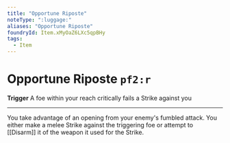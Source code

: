 ```yaml
---
title: "Opportune Riposte"
noteType: ":luggage:"
aliases: "Opportune Riposte"
foundryId: Item.xMyOaZ6LXc5qpBHy
tags:
  - Item
---
```


# Opportune Riposte `pf2:r`

**Trigger** A foe within your reach critically fails a Strike against you

* * *

You take advantage of an opening from your enemy's fumbled attack. You either make a melee Strike against the triggering foe or attempt to [[Disarm]] it of the weapon it used for the Strike.
